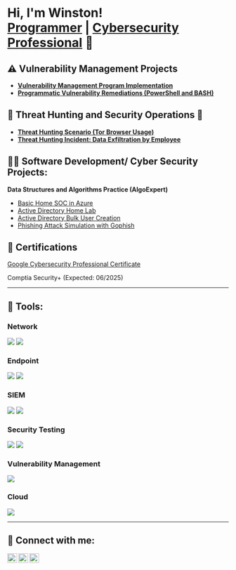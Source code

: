 <h1>Hi, I'm Winston! <br/><a href="https://github.com/winstonhibbert/winstonhibbert">Programmer</a> | <a href="www.linkedin.com/in/winston-hibbert-262a44271">Cybersecurity Professional</a> 🔐<!-- <a href="https://youtube.com/@whibbert?si=Ue8K2AI_c3q0I0yy">YouTuber</a></h1> -->

## ⚠️ Vulnerability Management Projects

- **[Vulnerability Management Program Implementation](https://github.com/winstonhibbert/vulnerability-management-program)**
- **[Programmatic Vulnerability Remediations (PowerShell and BASH)](https://github.com/winstonhibbert/programmatic-vulnerability-remediations/tree/main)**


## 🚨 Threat Hunting and Security Operations 🚨

- **[Threat Hunting Scenario (Tor Browser Usage)](https://github.com/winstonhibbert/threat-hunting-scenario-tor)**
- **[Threat Hunting Incident: Data Exfiltration by Employee](https://github.com/winstonhibbert/Data-Exfiltration-Suspicion)**


<h2>👨‍💻 Software Development/ Cyber Security Projects:</h2>

<b>Data Structures and Algorithms Practice (AlgoExpert)</b>
  - [Basic Home SOC in Azure](https://github.com/winstonhibbert/CyberHomeLab)
  - [Active Directory Home Lab](https://github.com/winstonhibbert/ActiveDirectoryLab/)
  - [Active Directory Bulk User Creation](https://github.com/winstonhibbert/AD_PS)
  - [Phishing Attack Simulation with Gophish](https://github.com/winstonhibbert/gophish)
  
 
<h2> 📃 Certifications</h2>
<a href="https://www.credly.com/badges/c1e3e67c-e36a-4db5-99e4-c4701de339eb/linked_in_profile" target="_blank" rel="noopener noreferrer">
    Google Cybersecurity Professional Certificate
</a>

Comptia Security+ (Expected: 06/2025)

<!--
<h2>📺 Popular YouTube Videos</h2>

- [Active Directory Home Lab](insert_link_here)
-->

---
<h2>🧰 Tools:</h2>

### Network
<div>
    <img src="https://img.shields.io/badge/-Active%20Directory-0078D4?&style=for-the-badge&logo=Windows&logoColor=white" />
    <img src="https://img.shields.io/badge/-Wireshark-1679A7?&style=for-the-badge&logo=Wireshark&logoColor=white" />
</div>

### Endpoint
<div>
    <img src="https://img.shields.io/badge/-Microsoft_Defender_for_Endpoint-00A4EF?&style=for-the-badge&logo=Microsoft&logoColor=white" />
    <img src="https://img.shields.io/badge/-Kali%20Linux-557C89?&style=for-the-badge&logo=Kali%20Linux&logoColor=white" />
</div>

### SIEM
<div>
    <img src="https://img.shields.io/badge/-Microsoft_Sentinel-00A4EF?&style=for-the-badge&logo=Microsoft&logoColor=white" />
    <img src="https://img.shields.io/badge/-Splunk-000000?&style=for-the-badge&logo=Splunk&logoColor=white" />
</div>

### Security Testing
<div>
    <img src="https://img.shields.io/badge/-PowerShell-2E6DBF?&style=for-the-badge&logo=PowerShell&logoColor=white" />
    <img src="https://img.shields.io/badge/-Bash-4EAA25?&style=for-the-badge&logo=GNU%20Bash&logoColor=white" />
</div>

### Vulnerability Management
<div>
    <img src="https://img.shields.io/badge/-Tenable-3E4D88?&style=for-the-badge&logo=Tenable&logoColor=white" />
</div>

### Cloud
<div>
    <img src="https://img.shields.io/badge/-Microsoft%20Azure-0078D4?&style=for-the-badge&logo=Microsoft%20Azure&logoColor=white" />
</div>

---


<h2> 🤳 Connect with me:</h2>

[<img align="left" alt="WinstonHibbert | YouTube" width="22px" src="https://cdn.jsdelivr.net/npm/simple-icons@v3/icons/youtube.svg" />][youtube]
<a href="https://www.linkedin.com/in/winston-hibbert-262a44271" target="_blank" rel="noopener noreferrer">
    <img align="left" alt="Winston Hibbert | LinkedIn" width="22px" src="https://cdn.jsdelivr.net/npm/simple-icons@v3/icons/linkedin.svg" />
</a>
[<img align="left" alt="WinstonHibbert | Instagram" width="22px" src="https://cdn.jsdelivr.net/npm/simple-icons@v3/icons/instagram.svg" />][instagram]

[youtube]: https://www.youtube.com/@WHibbert
[instagram]: https://www.instagram.com/gen_chad?igsh=MThhbGFxYjNmaWxrNw==
[linkedin]: www.linkedin.com/in/winston-hibbert-262a44271

<!--
**WinstonHibbert** is a ✨ _special_ ✨ repository because its `README.md` (this file) appears on your GitHub profile.

IDEAS:

- 🔭 I’m currently working on ...
- 🌱 I’m currently learning ...
- 👯 I’m looking to collaborate on ...
- 🤔 I’m looking for help with ...
- 💬 Ask me about ...
- 📫 How to reach me: ...
- 😄 Pronouns: ...
- ⚡ Fun fact: ...
-->
